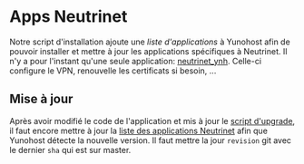 <!-- TITLE: Apps Neutrinet -->
<!-- SUBTITLE: A quick summary of Apps Neutrinet -->

# Apps Neutrinet

Notre script d'installation ajoute une _liste d'applications_ à Yunohost afin de pouvoir installer et mettre à jour les applications spécifiques à Neutrinet.
Il n'y a pour l'instant qu'une seule application: [neutrinet_ynh](https://github.com/Neutrinet/neutrinet_ynh).
Celle-ci configure le VPN, renouvelle les certificats si besoin, ...

## Mise à jour

Après avoir modifié le code de l'application et mis à jour le [script d'upgrade](https://github.com/Neutrinet/neutrinet_ynh/blob/master/scripts/upgrade), il faut encore mettre à jour la [liste des applications Neutrinet](https://neutrinet.be/apps.json) afin que Yunohost détecte la nouvelle version. Il faut mettre la jour `revision` git avec le dernier `sha` qui est sur master.
